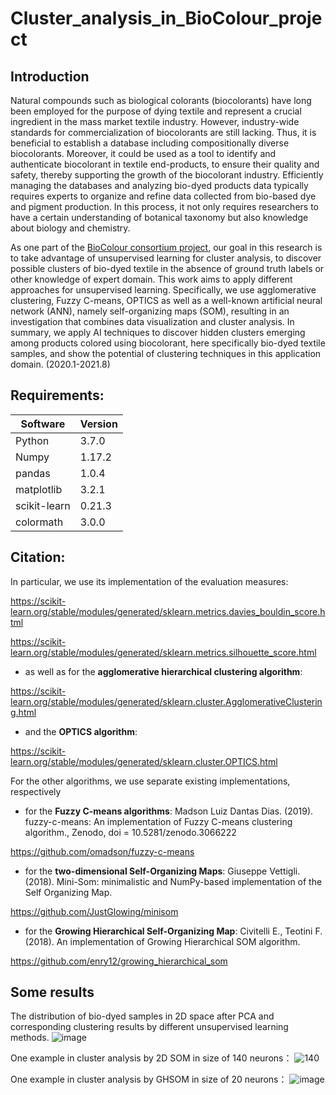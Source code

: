# Cluster_analysis_in_BioColour_project
## Introduction
Natural compounds such as biological colorants (biocolorants) have long been employed for the purpose of dying textile and represent a crucial ingredient in the mass market textile industry. However, industry-wide standards for commercialization of biocolorants are still lacking. Thus, it is beneficial to establish a database including compositionally diverse biocolorants. Moreover, it could be used as a tool to identify and authenticate biocolorant in textile end-products, to ensure their quality and safety, thereby supporting the growth of the biocolorant industry. Efficiently managing the databases and analyzing bio-dyed products data typically requires experts to organize and refine data collected from bio-based dye and pigment production. In this process, it not only requires researchers to have a certain understanding of botanical taxonomy but also knowledge about biology and chemistry.

As one part of the [BioColour consortium project](https://biocolour.fi/en/frontpage), our goal in this research is to take advantage of unsupervised learning for cluster analysis, to discover possible clusters of bio-dyed textile in the absence of ground truth labels or other knowledge of expert domain. This work aims to apply different approaches for unsupervised learning. Specifically, we use agglomerative clustering, Fuzzy C-means, OPTICS as well as a well-known artificial neural network (ANN), namely self-organizing maps (SOM), resulting in an investigation that combines data visualization and cluster analysis. In summary, we apply AI techniques to discover hidden clusters emerging among products colored using biocolorant, here specifically bio-dyed textile samples, and show the potential of clustering techniques in this application domain. (2020.1-2021.8)


## Requirements:
| Software  | Version |
| ------------- | ------------- |
| Python  | 3.7.0  |
| Numpy  | 1.17.2  |
| pandas  | 1.0.4  |
| matplotlib  | 3.2.1  |
| scikit-learn  | 0.21.3  |
| colormath  | 3.0.0  |
## Citation:
In particular, we use its implementation of the evaluation measures:

https://scikit-learn.org/stable/modules/generated/sklearn.metrics.davies_bouldin_score.html

https://scikit-learn.org/stable/modules/generated/sklearn.metrics.silhouette_score.html 
* as well as for the **agglomerative hierarchical clustering algorithm**:

https://scikit-learn.org/stable/modules/generated/sklearn.cluster.AgglomerativeClustering.html 
* and the **OPTICS algorithm**:

https://scikit-learn.org/stable/modules/generated/sklearn.cluster.OPTICS.html 

For the other algorithms, we use separate existing implementations, respectively
* for the **Fuzzy C-means algorithms**: Madson Luiz Dantas Dias. (2019). fuzzy-c-means: An implementation of Fuzzy C-means clustering algorithm., Zenodo, doi = 10.5281/zenodo.3066222 

https://github.com/omadson/fuzzy-c-means 
* for the **two-dimensional Self-Organizing Maps**: Giuseppe Vettigli. (2018). Mini-Som: minimalistic and NumPy-based implementation of the Self Organizing Map.

https://github.com/JustGlowing/minisom 
* for the **Growing Hierarchical Self-Organizing Map**: Civitelli E., Teotini F. (2018). An implementation of Growing Hierarchical SOM algorithm. 

https://github.com/enry12/growing_hierarchical_som


## Some results
 The distribution of bio-dyed samples in 2D space after PCA and corresponding clustering results by different unsupervised learning methods.
 ![image](https://user-images.githubusercontent.com/34623632/134513246-adad5653-700c-4491-8617-5b3f8742d9ff.png)


 One example in cluster analysis by 2D SOM in size of 140 neurons：
![140](https://user-images.githubusercontent.com/34623632/129462337-79c85620-7694-41a1-9bf9-5051b90e55c4.png)
 
  One example in cluster analysis by GHSOM in size of 20 neurons：
 ![image](https://user-images.githubusercontent.com/34623632/134515237-28c8e25c-7ffc-47e3-98f7-66410ccc8b37.png)


